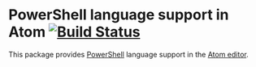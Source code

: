 # PowerShell language support in Atom [![Build Status](https://travis-ci.org/jugglingnutcase/language-powershell.svg?branch=master)](https://travis-ci.org/jugglingnutcase/language-powershell)



This package provides [PowerShell](https://msdn.microsoft.com/en-us/mt173057.aspx) language support in the [Atom editor](https://atom.io).
